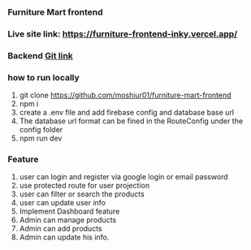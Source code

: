 ### Furniture Mart frontend

### Live site link: https://furniture-frontend-inky.vercel.app/

### Backend [Git link](https://github.com/moshiur01/furniture-backend)

### how to run locally

1.  git clone https://github.com/moshiur01/furniture-mart-frontend
2.  npm i
3.  create a .env file and add firebase config and database base url
4.  The database url format can be fined in the RouteConfig under the config folder
5.  npm run dev

### Feature

1. user can login and register via google login or email password
2. use protected route for user projection
3. user can filter or search the products
4. user can update user info
5. Implement Dashboard feature
6. Admin can manage products
7. Admin can add products
8. Admin can update his info.
